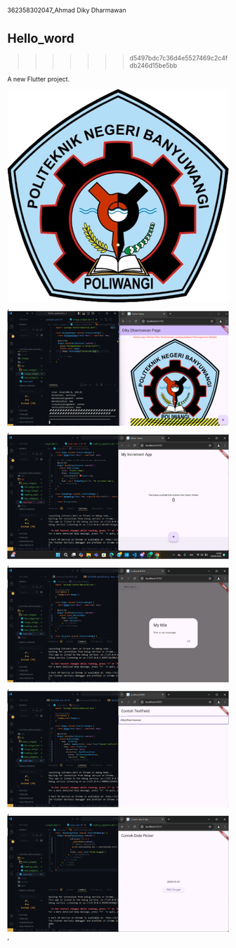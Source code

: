 362358302047_Ahmad Diky Dharmawan
# Hello_word
>>>>>>> d5497bdc7c36d4e5527469c2c4fdb246d15be5bb

A new Flutter project.

![screenshoot hello_word](assets/01.png),
![screenshoot hello_word](assets/02.png),
![screenshoot hello_word](assets/03.png),
![screenshoot hello_word](assets/04.png),
![screenshoot hello_word](assets/05.png),
![screenshoot hello_word](assets/06.png),



